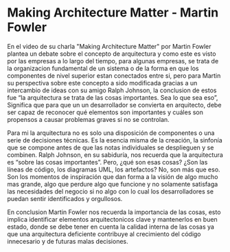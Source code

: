 # Making Architecture Matter - Martin Fowler

En el video de su charla "Making Architecture Matter" por Martin Fowler plantea un debate sobre el concepto de arquitectura y como este es visto por las empresas a lo largo del tiempo, para algunas empresas, se trata de la organizacion fundamental de un sistema o de la forma en que los componentes de nivel superior estan conectados entre si, pero para Martin su perspectiva sobre este concepto a sido modificada gracias a un intercambio de ideas con su amigo Ralph Johnson, la conclusion de estos fue “la arquitectura se trata de las cosas importantes. Sea lo que sea eso”, Significa que para que un un desarrollador se convierta en arquitecto, debe ser capaz de reconocer qué elementos son importantes y cuáles son propensos a causar problemas graves si no se controlan.

Para mi la arquitectura no es solo una disposición de componentes o una serie de decisiones técnicas. Es la esencia misma de la creación, la sinfonía que se compone antes de que las notas individuales se desplieguen y se combinen. Ralph Johnson, en su sabiduría, nos recuerda que la arquitectura es “sobre las cosas importantes”. Pero, ¿qué son esas cosas? ¿Son las líneas de código, los diagramas UML, los artefactos? No, son más que eso. Son los momentos de inspiración que dan forma a la visión de algo mucho mas grande, algo que perdure algo que funcione y no solamente satisfaga las necesidades del negocio si no algo con lo cual los desarrolladores se puedan sentir identificados y  orgullosos.

En conclusion Martin Fowler nos recuerda la importancia de las cosas, esto implica identificar elementos arquitectonicos clave y mantenerlos en buen estado, donde se debe tener en cuenta la calidad interna de las cosas ya que una arquitectura deficiente contribuye al crecimiento del código innecesario y de futuras malas decisiones.